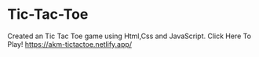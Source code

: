# Tic-Tac-Toe
Created an Tic Tac Toe game using Html,Css and JavaScript.
Click Here To Play! https://akm-tictactoe.netlify.app/
